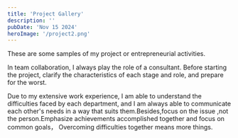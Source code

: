 ```yaml
---
title: 'Project Gallery'
description: ''
pubDate: 'Nov 15 2024'
heroImage: '/project2.png'
---
```


These are some samples of my project or entrepreneurial activities.

In team collaboration, I always play the role of a consultant. Before starting the project, clarify the characteristics of each stage and role, and prepare for the worst.

Due to my extensive work experience, I am able to understand the difficulties faced by each department, and I am always able to communicate each other's needs in a way that suits them.Besides,focus on the issue ,not the person.Emphasize achievements accomplished together and focus on common goals， Overcoming difficulties together means more things.
